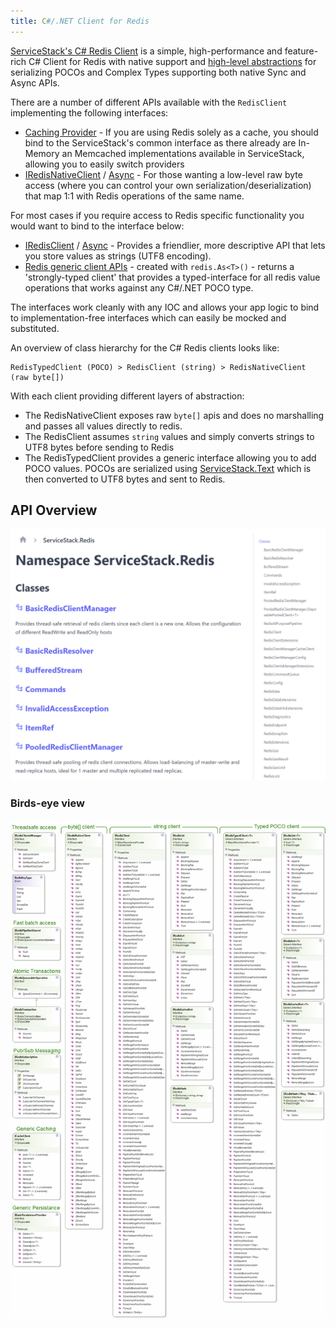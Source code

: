 ```yaml
---
title: C#/.NET Client for Redis
---
```


[ServiceStack's C# Redis Client](https://github.com/ServiceStack/ServiceStack.Redis) is a simple, high-performance and feature-rich C# Client for Redis with native support and [high-level abstractions](./design-nosql.md) for serializing POCOs and Complex Types supporting both native Sync and Async APIs.

<div class="py-8 max-w-7xl mx-auto">
    <lite-youtube class="w-full mx-4 my-4" width="560" height="315" videoid="jBdOvTvjyqY" style="background-image: url('https://img.youtube.com/vi/jBdOvTvjyqY/maxresdefault.jpg')"></lite-youtube>
</div>

There are a number of different APIs available with the `RedisClient` implementing the following interfaces:

* [Caching Provider](/caching) - If you are using Redis solely as a cache, you should bind to the ServiceStack's common interface as there already are In-Memory an Memcached implementations available in ServiceStack, allowing you to easily switch providers
* [IRedisNativeClient](https://github.com/ServiceStack/ServiceStack/blob/master/src/ServiceStack.Interfaces/Redis/IRedisNativeClient.cs) / [Async](https://github.com/ServiceStack/ServiceStack/blob/master/src/ServiceStack.Interfaces/Redis/IRedisNativeClientAsync.cs) - For those wanting a low-level raw byte access (where you can control your own serialization/deserialization) that map 1:1 with Redis operations of the same name.

For most cases if you require access to Redis specific functionality you would want to bind to the interface below:

* [IRedisClient](https://github.com/ServiceStack/ServiceStack/blob/master/src/ServiceStack.Interfaces/Redis/IRedisClient.cs) / [Async](https://github.com/ServiceStack/ServiceStack/blob/master/src/ServiceStack.Interfaces/Redis/IRedisClientAsync.cs) - Provides a friendlier, more descriptive API that lets you store values as strings (UTF8 encoding).
* [Redis generic client APIs](https://github.com/ServiceStack/ServiceStack/tree/master/src/ServiceStack.Interfaces/Redis/Generic) - created with `redis.As<T>()` - returns a 'strongly-typed client' that provides a typed-interface for all redis value operations that works against any C#/.NET POCO type.

The interfaces work cleanly with any IOC and allows your app logic to bind to implementation-free interfaces which can easily be mocked and substituted.

An overview of class hierarchy for the C# Redis clients looks like:

```
RedisTypedClient (POCO) > RedisClient (string) > RedisNativeClient (raw byte[])
```

With each client providing different layers of abstraction:

* The RedisNativeClient exposes raw `byte[]` apis and does no marshalling and passes all values directly to redis.
* The RedisClient assumes `string` values and simply converts strings to UTF8 bytes before sending to Redis
* The RedisTypedClient provides a generic interface allowing you to add POCO values. POCOs are serialized using [ServiceStack.Text](https://github.com/ServiceStack/ServiceStack.Text) which is then converted to UTF8 bytes and sent to Redis.

## API Overview

<a href="https://reference.servicestack.net/api/ServiceStack.Redis/"><div class="mx-auto max-w-screen-lg block flex justify-center shadow hover:shadow-lg rounded py-1"><img class="p-4" src="/img/pages/redis/redis-reference.png"></div></a>

### Birds-eye view

<div class="my-8 flex justify-center">
  <a class="max-w-4xl" href="/img/pages/redis/redis-annotated.png"><img src="/img/pages/redis/redis-annotated.png"></a>
</div>
